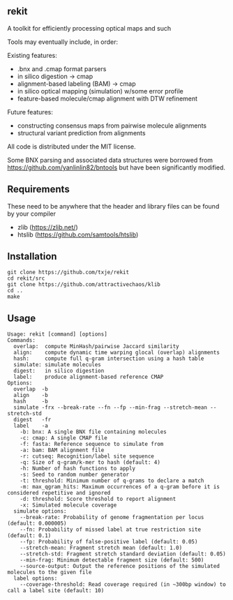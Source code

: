 rekit
-----
A toolkit for efficiently processing optical maps and such


Tools may eventually include, in order:

Existing features:
  * .bnx and .cmap format parsers
  * in silico digestion -> cmap
  * alignment-based labeling (BAM) -> cmap
  * in silico optical mapping (simulation) w/some error profile
  * feature-based molecule/cmap alignment with DTW refinement

Future features:
  * constructing consensus maps from pairwise molecule alignments
  * structural variant prediction from alignments

All code is distributed under the MIT license.

Some BNX parsing and associated data structures were borrowed from https://github.com/yanlinlin82/bntools
but have been significantly modified.

Requirements
------------

These need to be anywhere that the header and library files can be found by your compiler

  * zlib (https://zlib.net/)
  * htslib (https://github.com/samtools/htslib)

Installation
------------

    git clone https://github.com/txje/rekit
    cd rekit/src
    git clone https://github.com/attractivechaos/klib
    cd ..
    make


Usage
-----

    Usage: rekit [command] [options]
    Commands:
      overlap:  compute MinHash/pairwise Jaccard similarity
      align:    compute dynamic time warping glocal (overlap) alignments
      hash:     compute full q-gram intersection using a hash table
      simulate: simulate molecules
      digest:   in silico digestion
      label:    produce alignment-based reference CMAP
    Options:
      overlap  -b
      align    -b
      hash     -b
      simulate -frx --break-rate --fn --fp --min-frag --stretch-mean --stretch-std
      digest   -fr
      label    -a
        -b: bnx: A single BNX file containing molecules
        -c: cmap: A single CMAP file
        -f: fasta: Reference sequence to simulate from
        -a: bam: BAM alignment file
        -r: cutseq: Recognition/label site sequence
        -q: Size of q-gram/k-mer to hash (default: 4)
        -h: Number of hash functions to apply
        -s: Seed to random number generator
        -t: threshold: Minimum number of q-grams to declare a match
        -m: max_qgram_hits: Maximum occurrences of a q-gram before it is considered repetitive and ignored
        -d: threshold: Score threshold to report alignment
        -x: Simulated molecule coverage
      simulate options:
        --break-rate: Probability of genome fragmentation per locus (default: 0.000005)
        --fn: Probability of missed label at true restriction site (default: 0.1)
        --fp: Probability of false-positive label (default: 0.05)
        --stretch-mean: Fragment stretch mean (default: 1.0)
        --stretch-std: Fragment stretch standard deviation (default: 0.05)
        --min-frag: Minimum detectable fragment size (default: 500)
        --source-output: Output the reference positions of the simulated molecules to the given file
      label options:
        --coverage-threshold: Read coverage required (in ~300bp window) to call a label site (default: 10)
